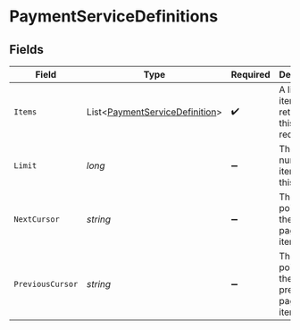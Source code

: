 # PaymentServiceDefinitions


## Fields

| Field                                                                                 | Type                                                                                  | Required                                                                              | Description                                                                           | Example                                                                               |
| ------------------------------------------------------------------------------------- | ------------------------------------------------------------------------------------- | ------------------------------------------------------------------------------------- | ------------------------------------------------------------------------------------- | ------------------------------------------------------------------------------------- |
| `Items`                                                                               | List<[PaymentServiceDefinition](../../Models/Components/PaymentServiceDefinition.md)> | :heavy_check_mark:                                                                    | A list of items returned for this request.                                            |                                                                                       |
| `Limit`                                                                               | *long*                                                                                | :heavy_minus_sign:                                                                    | The number of items for this page.                                                    | 20                                                                                    |
| `NextCursor`                                                                          | *string*                                                                              | :heavy_minus_sign:                                                                    | The cursor pointing at the next page of items.                                        | ZXhhbXBsZTE                                                                           |
| `PreviousCursor`                                                                      | *string*                                                                              | :heavy_minus_sign:                                                                    | The cursor pointing at the previous page of items.                                    | Xkjss7asS                                                                             |